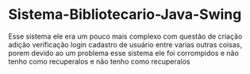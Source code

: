 # Sistema-Bibliotecario-Java-Swing

Esse sistema ele era um pouco mais complexo com questão de criação adição verificação login cadastro de usuário entre varias outras coisas, porem devido ao um problema esse sistema ele foi corrompidos e não tenho como recuperalos e não tenho como recuperalos

